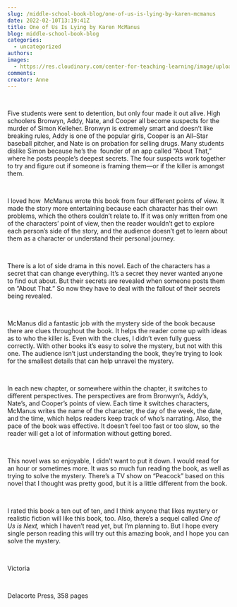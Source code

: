 ```yaml
---
slug: /middle-school-book-blog/one-of-us-is-lying-by-karen-mcmanus
date: 2022-02-10T13:19:41Z
title: One of Us Is Lying by Karen McManus
blog: middle-school-book-blog
categories:
  - uncategorized
authors:
images:
  - https://res.cloudinary.com/center-for-teaching-learning/image/upload/v1659700663/One-of-Us-Is-Lying-678x1024.jpeg.jpg
comments:
creator: Anne
---
```


<div class="wp-block-image"><figure class="alignleft size-large is-resized"/></div>
<!-- /wp:image --><br /><!-- wp:paragraph -->
<p>Five students were sent to detention, but only four made it out alive. High schoolers Bronwyn, Addy, Nate, and Cooper all become suspects for the murder of Simon Kelleher. Bronwyn is extremely smart and doesn’t like breaking rules, Addy is one of the popular girls, Cooper is an All–Star baseball pitcher, and Nate is on probation for selling drugs. Many students dislike Simon because he’s the  founder of an app called “About That,” where he posts people’s deepest secrets. The four suspects work together to try and figure out if someone is framing them—or if the killer is amongst them.</p>
<!-- /wp:paragraph --><br /><!-- wp:paragraph -->
<p>I loved how  McManus wrote this book from four different points of view. It made the story more entertaining because each character has their own problems, which the others couldn’t relate to. If it was only written from one of the characters’ point of view, then the reader wouldn’t get to explore each person’s side of the story, and the audience doesn’t get to learn about them as a character or understand their personal journey.</p>
<!-- /wp:paragraph --><br /><!-- wp:paragraph -->
<p>There is a lot of side drama in this novel. Each of the characters has a secret that can change everything. It’s a secret they never wanted anyone to find out about. But their secrets are revealed when someone posts them on “About That.” So now they have to deal with the fallout of their secrets being revealed.</p>
<!-- /wp:paragraph --><br /><!-- wp:paragraph -->
<p>McManus did a fantastic job with the mystery side of the book because there are clues throughout the book. It helps the reader come up with ideas as to who the killer is. Even with the clues, I didn’t even fully guess correctly. With other books it’s easy to solve the mystery, but not with this one. The audience isn’t just understanding the book, they’re trying to look for the smallest details that can help unravel the mystery.</p>
<!-- /wp:paragraph --><br /><!-- wp:paragraph -->
<p>In each new chapter, or somewhere within the chapter, it switches to different perspectives. The perspectives are from Bronwyn’s, Addy’s, Nate’s, and Cooper’s points of view. Each time it switches characters, McManus writes the name of the character, the day of the week, the date, and the time, which helps readers keep track of who’s narrating. Also, the pace of the book was effective. It doesn’t feel too fast or too slow, so the reader will get a lot of information without getting bored. </p>
<!-- /wp:paragraph --><br /><!-- wp:paragraph -->
<p>This novel was so enjoyable, I didn’t want to put it down. I would read for an hour or sometimes more. It was so much fun reading the book, as well as trying to solve the mystery. There’s a TV show on “Peacock” based on this novel that I thought was pretty good, but it is a little different from the book. </p>
<!-- /wp:paragraph --><br /><!-- wp:paragraph -->
<p>I rated this book a ten out of ten, and I think anyone that likes mystery or realistic fiction will like this book, too. Also, there’s a sequel called <em>One of Us is Next,</em> which I haven’t read yet, but I’m planning to. But I hope every single person reading this will try out this amazing book, and I hope you can solve the mystery.</p>
<!-- /wp:paragraph --><br /><!-- wp:paragraph -->
<p>Victoria</p>
<!-- /wp:paragraph --><br /><!-- wp:paragraph -->
<p>Delacorte Press, 358 pages</p>
<!-- /wp:paragraph -->
